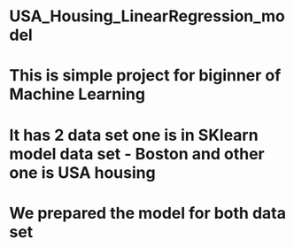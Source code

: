 # USA_Housing_LinearRegression_model

# This is simple project for biginner of Machine Learning 

# It has 2 data set one is in SKlearn model data set - Boston and other one is USA housing

# We prepared the model for both data set
